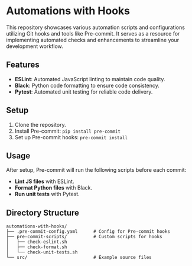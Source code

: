 # Automations with Hooks

This repository showcases various automation scripts and configurations utilizing Git hooks and tools like Pre-commit. It serves as a resource for implementing automated checks and enhancements to streamline your development workflow.

## Features

- **ESLint**: Automated JavaScript linting to maintain code quality.
- **Black**: Python code formatting to ensure code consistency.
- **Pytest**: Automated unit testing for reliable code delivery.

## Setup

1. Clone the repository.
2. Install Pre-commit: `pip install pre-commit`
3. Set up Pre-commit hooks: `pre-commit install`

## Usage

After setup, Pre-commit will run the following scripts before each commit:

- **Lint JS files** with ESLint.
- **Format Python files** with Black.
- **Run unit tests** with Pytest.

## Directory Structure

```plaintext
automations-with-hooks/
├── .pre-commit-config.yaml      # Config for Pre-commit hooks
├── pre-commit-scripts/          # Custom scripts for hooks
│   ├── check-eslint.sh
│   ├── check-format.sh
│   └── check-unit-tests.sh
└── src/                         # Example source files
```
